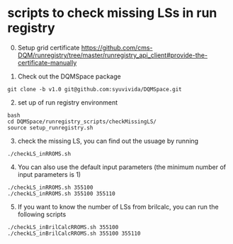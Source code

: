 # scripts to check missing LSs in run registry
0. Setup grid certificate
https://github.com/cms-DQM/runregistry/tree/master/runregistry_api_client#provide-the-certificate-manually

1. Check out the DQMSpace package
```
git clone -b v1.0 git@github.com:syuvivida/DQMSpace.git 
```

2. set up of run registry environment
```
bash
cd DQMSpace/runregistry_scripts/checkMissingLS/
source setup_runregistry.sh
```

3. check the missing LS, you can find out the usuage by running
```
./checkLS_inRROMS.sh
```

4. You can also use the default input parameters (the minimum number of input parameters is 1)
```
./checkLS_inRROMS.sh 355100 
./checkLS_inRROMS.sh 355100 355110
```


5. If you want to know the number of LSs from brilcalc, you can run the following scripts
```
./checkLS_inBrilCalcRROMS.sh 355100 
./checkLS_inBrilCalcRROMS.sh 355100 355110
```

